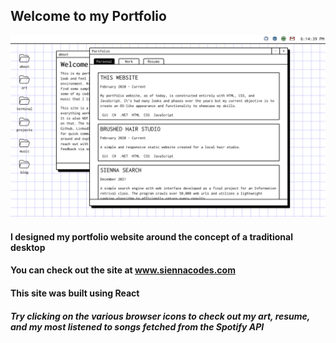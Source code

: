 ## Welcome to my Portfolio

![siennacodes](./public/assets/images/preview.png)

#### I designed my portfolio website around the concept of a traditional desktop
#### You can check out the site at www.siennacodes.com
#### This site was built using React
##### Try clicking on the various browser icons to check out my art, resume, and my most listened to songs fetched from the Spotify API

